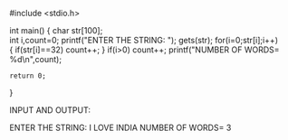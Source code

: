 
#include <stdio.h>

int main()
{
    char str[100];  
    int i,count=0;
    printf("ENTER THE STRING: ");
    gets(str);
    for(i=0;str[i];i++)  
    {
    	if(str[i]==32)
    	 count++;
 	}
 	if(i>0)
 	 count++;
    printf("NUMBER OF WORDS= %d\n",count);

    return 0;
}

INPUT AND OUTPUT:

ENTER THE STRING: I LOVE INDIA
NUMBER OF WORDS= 3
